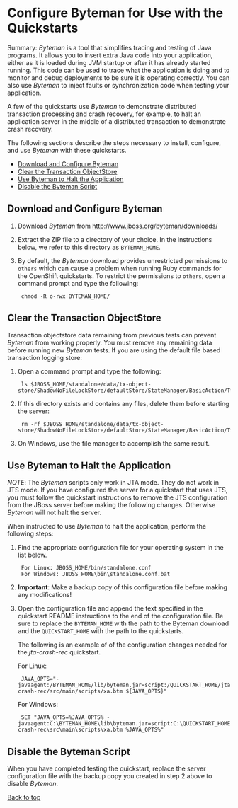 Configure Byteman for Use with the Quickstarts
=============================
Summary: _Byteman_ is a tool that simplifies tracing and testing of Java programs. It allows you to insert extra Java code into your application, either as it is loaded during JVM startup or after it has already started running. This code can be used to trace what the application is doing and to monitor and debug deployments to be sure it is operating correctly. You can also use _Byteman_ to inject faults or synchronization code when testing your application. 

A few of the quickstarts use _Byteman_ to demonstrate distributed transaction processing and crash recovery, for example, to halt an application server in the middle of a distributed transaction to demonstrate crash recovery.

The following sections describe the steps necessary to install, configure, and use _Byteman_ with these quickstarts.

* [Download and Configure Byteman](#download-and-configure-byteman)
* [Clear the Transaction ObjectStore](#clear-the-transaction-objectstore)
* [Use Byteman to Halt the Application](#use-byteman-to-halt-the-application)
* [Disable the Byteman Script](#disable-the-byteman-script)


Download and Configure Byteman
-------------------------------

1. Download _Byteman_ from <http://www.jboss.org/byteman/downloads/>
2. Extract the ZIP file to a directory of your choice. In the instructions below, we refer to this directory as `BYTEMAN_HOME`.
3. By default, the _Byteman_ download provides unrestricted permissions to `others` which can cause a problem when running Ruby commands for the OpenShift quickstarts. To restrict the permissions to `others`, open a command prompt and type the following:

        chmod -R o-rwx BYTEMAN_HOME/

Clear the Transaction ObjectStore
-------------------------

Transaction objectstore data remaining from previous tests can prevent _Byteman_ from working properly. You must remove any remaining data before running new _Byteman_ tests.  If you are using the default file based transaction logging store:

1. Open a command prompt and type the following:

        ls $JBOSS_HOME/standalone/data/tx-object-store/ShadowNoFileLockStore/defaultStore/StateManager/BasicAction/TwoPhaseCoordinator/AtomicAction/
2. If this directory exists and contains any files, delete them before starting the server:

        rm -rf $JBOSS_HOME/standalone/data/tx-object-store/ShadowNoFileLockStore/defaultStore/StateManager/BasicAction/TwoPhaseCoordinator/AtomicAction/*
3. On Windows, use the file manager to accomplish the same result.


Use Byteman to Halt the Application
-------------------------------

_NOTE_: The _Byteman_ scripts only work in JTA mode. They do not work in JTS mode. If you have configured the server for a quickstart that uses JTS, you must follow the quickstart instructions to remove the JTS configuration from the JBoss server before making the following changes. Otherwise _Byteman_ will not halt the server. 

When instructed to use _Byteman_ to halt the application, perform the following steps:
 
1. Find the appropriate configuration file for your operating system in the list below.

        For Linux: JBOSS_HOME/bin/standalone.conf 
        For Windows: JBOSS_HOME\bin\standalone.conf.bat

2. **Important**: Make a backup copy of this configuration file before making any modifications!

3. Open the configuration file and append the text specified in the quickstart README instructions to the end of the configuration file. Be sure to replace the `BYTEMAN_HOME` with the path to the Byteman download and the `QUICKSTART_HOME` with the path to the quickstarts. 

    The following is an example of of the configuration changes needed for the _jta-crash-rec_ quickstart.

    For Linux:

        JAVA_OPTS="-javaagent:/BYTEMAN_HOME/lib/byteman.jar=script:/QUICKSTART_HOME/jta-crash-rec/src/main/scripts/xa.btm ${JAVA_OPTS}" 
    For Windows:

        SET "JAVA_OPTS=%JAVA_OPTS% -javaagent:C:\BYTEMAN_HOME\lib\byteman.jar=script:C:\QUICKSTART_HOME\jta-crash-rec\src\main\scripts\xa.btm %JAVA_OPTS%"


Disable the Byteman Script
----------------------
 
When you have completed testing the quickstart, replace the server configuration file with the backup copy you created in step 2 above to disable _Byteman_.

[Back to top](#configure-byteman-for-use-with-the-quickstarts)

